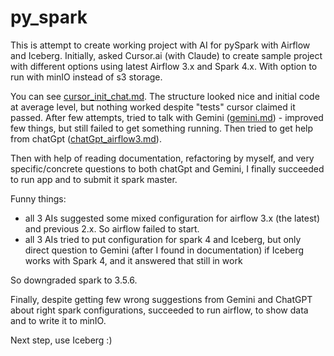 # py_spark

This is attempt to create working project with AI for pySpark with Airflow and Iceberg.
Initially, asked Cursor.ai (with Claude) to create sample project with different options using latest Airflow 3.x and Spark 4.x.
With option to run with minIO instead of s3 storage.

You can see [cursor_init_chat.md](cursor_init_chat.md). The structure looked nice and initial code at average level, but nothing worked
despite "tests" cursor claimed it passed. After few attempts, tried to talk with Gemini ([gemini.md](gemini.md)) - improved few things, but still failed to get something running.
Then tried to get help from chatGpt ([chatGpt_airflow3.md](chatGpt_airflow3.md)).

Then with help of reading documentation, refactoring by myself, and very specific/concrete questions to both chatGpt and Gemini, I finally succeeded to run app and to submit it spark master.


Funny things: 
* all 3 AIs suggested some mixed configuration for airflow 3.x (the latest) and previous 2.x. So airflow failed to start.
* all 3 AIs tried to put configuration for spark 4 and Iceberg, but only direct question to Gemini (after I found in documentation) if Iceberg works with Spark 4, and it answered that still in work

So downgraded spark to 3.5.6.

Finally, despite getting few wrong suggestions from Gemini and ChatGPT about right spark configurations, 
succeeded to run airflow, to show data and to write it to minIO.

Next step, use Iceberg :)
